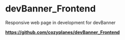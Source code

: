 # devBanner_Frontend
Responsive web page in development for devBanner

**https://github.com/cozyplanes/devBanner_Frontend**

